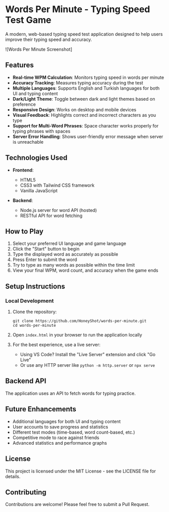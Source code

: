 # Words Per Minute - Typing Speed Test Game

A modern, web-based typing speed test application designed to help users improve their typing speed and accuracy.

![Words Per Minute Screenshot]

## Features

- **Real-time WPM Calculation**: Monitors typing speed in words per minute
- **Accuracy Tracking**: Measures typing accuracy during the test
- **Multiple Languages**: Supports English and Turkish languages for both UI and typing content
- **Dark/Light Theme**: Toggle between dark and light themes based on preference
- **Responsive Design**: Works on desktop and mobile devices
- **Visual Feedback**: Highlights correct and incorrect characters as you type
- **Support for Multi-Word Phrases**: Space character works properly for typing phrases with spaces
- **Server Error Handling**: Shows user-friendly error message when server is unreachable

## Technologies Used

- **Frontend**:
  - HTML5
  - CSS3 with Tailwind CSS framework
  - Vanilla JavaScript
  
- **Backend**: 
  - Node.js server for word API (hosted)
  - RESTful API for word fetching

## How to Play

1. Select your preferred UI language and game language
2. Click the "Start" button to begin
3. Type the displayed word as accurately as possible
4. Press Enter to submit the word
5. Try to type as many words as possible within the time limit
6. View your final WPM, word count, and accuracy when the game ends

## Setup Instructions

### Local Development

1. Clone the repository:
   ```
   git clone https://github.com/HoneyShot/words-per-minute.git
   cd words-per-minute
   ```

2. Open `index.html` in your browser to run the application locally

3. For the best experience, use a live server:
   - Using VS Code? Install the "Live Server" extension and click "Go Live"
   - Or use any HTTP server like `python -m http.server` or `npx serve`

## Backend API

The application uses an API to fetch words for typing practice.

## Future Enhancements

- Additional languages for both UI and typing content
- User accounts to save progress and statistics
- Different test modes (time-based, word count-based, etc.)
- Competitive mode to race against friends
- Advanced statistics and performance graphs

## License

This project is licensed under the MIT License - see the LICENSE file for details.

## Contributing

Contributions are welcome! Please feel free to submit a Pull Request.
